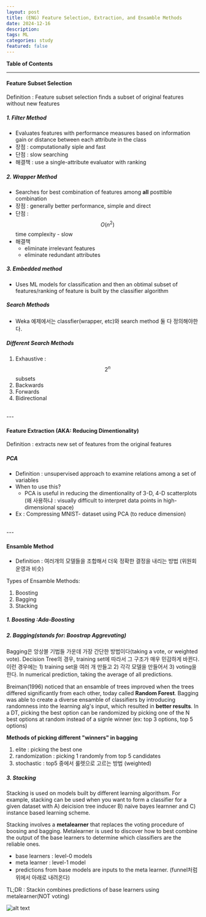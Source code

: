 ```yaml
---
layout: post
title: (ENG) Feature Selection, Extraction, and Ensamble Methods
date: 2024-12-16
description: 
tags: ML
categories: study
featured: false
---
```

**Table of Contents**

---

#### Feature Subset Selection
Definition : Feature subset selection finds a subset of original features without new features

##### 1. Filter Method
- Evaluates features with performance measures based on information gain or distance between each attribute in the class
- 장점 : computationally siple and fast
- 단점 : slow searching
- 해결책 : use a single-attribute evaluator with ranking

##### 2. Wrapper Method
- Searches for best combination of features among **all** posttible combination
- 장점 : generally better performance, simple and direct
- 단점 : $$O(n^2)$$ time complexity - slow
- 해결책
  - eliminate irrelevant features
  - eliminate redundant attributes

##### 3. Embedded method
- Uses ML models for classification and then an obtimal subset of features/ranking of feature is built by the classifier algorithm


##### Search Methods
- Weka 예제에서는 classfier(wrapper, etc)와 search method 둘 다 정의해야한다.

##### Different Search Methods
1. Exhaustive : $$2^n$$ subsets
2. Backwards
3. Forwards
4. Bidirectional

<br>
---

#### Feature Extraction (AKA: Reducing Dimentionality)
Definition : extracts new set of features from the original features

##### PCA
- Definition : unsupervised approach to examine relations among a set of variables
- When to use this?
  - PCA is useful in reducing the dimentionality of  3-D, 4-D scatterplots (왜 사용하냐 : visually difficult to interpret data points in high-dimensional space)
- Ex : Compressing MNIST- dataset using PCA (to reduce dimension)


<br>
---

#### Ensamble Method
- Definition : 여러개의 모델들을 조합해서 더욱 정확한 결정을 내리는 방법 (위원회 운영과 비슷)
  
Types of Ensamble Methods:
1. Boosting
2. Bagging
3. Stacking

##### 1. Boosting :Ada-Boosting


##### 2. Bagging(stands for: Boostrap Aggrevating)
Bagging은 앙상블 기법들 가운데 가장 간단한 방법이다(taking a vote, or weighted vote). Decision Tree의 경우, training set에 따라서 그 구조가 매우 민감하게 바뀐다. 이런 경우에는 1) training set을 여러 개 만들고 2) 각각 모델을 만들어서 3) voting을 한다. In numerical prediction,  taking the average of all predictions.

Breiman(1996) noticed that an ensamble of trees improved when the trees differed significantly from each other, today called **Random Forest**. Bagging was able to create a diverse ensamble of classifiers by introducing randomness into the learning alg's input, which resulted in **better results**. In a DT, picking the best option can be randomized by picking one of the N best options at random instead of a signle winner (ex: top 3 options, top 5 options)

**Methods of picking different "winners" in bagging**
1. elite : picking the best one
2. randomization : picking 1 randomly from top 5 candidates
3. stochastic : top5 중에서 룰렛으로 고르는 방법 (weighted)

##### 3. Stacking
Stacking is used on models built by different learning algorithsm. For example, stacking can be used when you want to form a classifier for a given dataset with A) deicision tree inducer B) naive bayes learnner and C) instance based learning scheme.

Stacking involves a **metalearner** that replaces the voting procedure of boosing and bagging. Metalearner is used to discover how to best combine the output of the base learners to determine which classifiers are the reliable ones.

- base learners : level-0 models
- meta learner : level-1 model
- predictions from base models are inputs to the meta learner. (funnel처럼 위에서 아래로 내려온다)

TL;DR : Stackin combines predictions of base learners using metalearner(NOT voting)


![alt text](posts_/image.png)